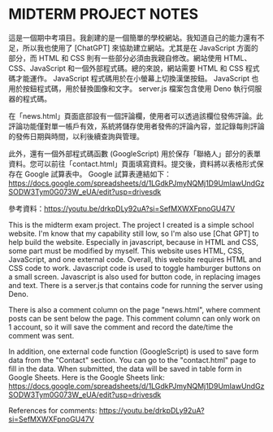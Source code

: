 # MIDTERM PROJECT NOTES

這是一個期中考項目。我創建的是一個簡單的學校網站。我知道自己的能力還有不足，所以我也使用了 [ChatGPT] 來協助建立網站。尤其是在 JavaScript 方面的部分，而 HTML 和 CSS 則有一些部分必須由我親自修改。網站使用 HTML、CSS、JavaScript 和一個外部程式碼。總的來說，網站需要 HTML 和 CSS 程式碼才能運作。 JavaScript 程式碼用於在小螢幕上切換漢堡按鈕。 JavaScript 也用於按鈕程式碼，用於替換圖像和文字。 server.js 檔案包含使用 Deno 執行伺服器的程式碼。

在「news.html」頁面底部設有一個評論欄，使用者可以透過該欄位發佈評論。此評論功能僅對單一帳戶有效，系統將儲存使用者發佈的評論內容，並記錄每則評論的發佈日期與時間，以利後續查詢與管理。

此外，還有一個外部程式碼函數 (GoogleScript) 用於保存「聯絡人」部分的表單資料。您可以前往「contact.html」頁面填寫資料。提交後，資料將以表格形式保存在 Google 試算表中。 Google 試算表連結如下：https://docs.google.com/spreadsheets/d/1LGdkPJmyNQMj1D9UmIawUndGzSODW3Tym0G073W_eUA/edit?usp=drivesdk

參考資料：https://youtu.be/drkpDLy92uA?si=SefMXWXFpnoGU47V

This is the midterm exam project. The project I created is a simple school website. I'm know that my capability still low, so I'm also use [Chat GPT] to help build the website. Especially in javascript, because in HTML and CSS, some part must be modified by myself. This website uses HTML, CSS, JavaScript, and one external code. Overall, this website requires HTML and CSS code to work. Javascript code is used to toggle hamburger buttons on a small screen. Javascript is also used for button code, in replacing images and text. There is a server.js that contains code for running the server using Deno.

There is also a comment column on the page "news.html", where comment posts can be sent below the page. This comment column can only work on 1 account, so it will save the comment and record the date/time the comment was sent.

In addition, one external code function (GoogleScript) is used to save form data from the "Contact" section. You can go to the "contact.html" page to fill in the data. When submitted, the data will be saved in table form in Google Sheets. Here is the Google Sheets link: https://docs.google.com/spreadsheets/d/1LGdkPJmyNQMj1D9UmIawUndGzSODW3Tym0G073W_eUA/edit?usp=drivesdk

References for comments: https://youtu.be/drkpDLy92uA?si=SefMXWXFpnoGU47V
